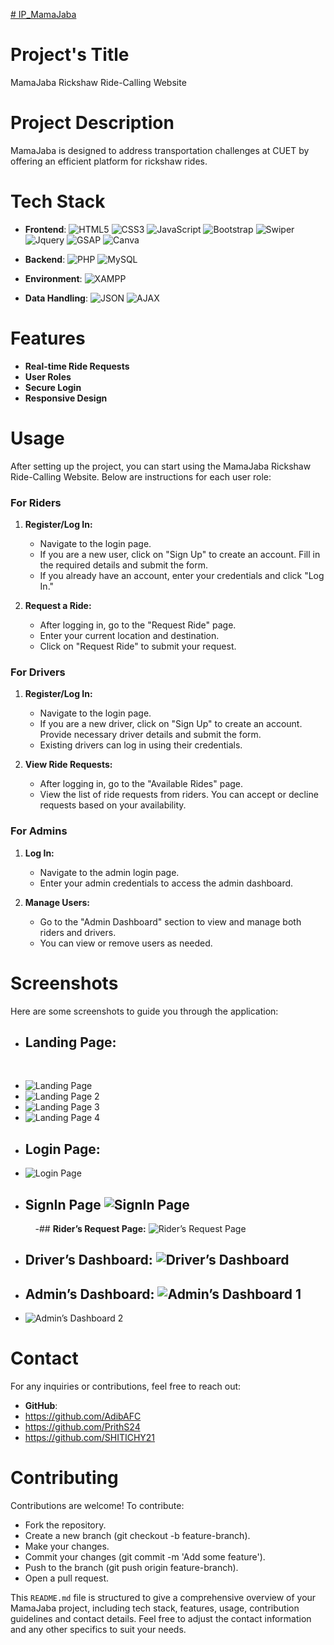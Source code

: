 [# IP_MamaJaba](https://adibafc.github.io/IP_MamaJaba/)


# Project's Title
MamaJaba Rickshaw Ride-Calling Website

# Project Description
MamaJaba is designed to address transportation challenges at CUET by offering an efficient platform for rickshaw rides.

# Tech Stack
- **Frontend**: 
  ![HTML5](https://img.shields.io/badge/-HTML5-E34F26?logo=html5&logoColor=white&style=for-the-badge)
  ![CSS3](https://img.shields.io/badge/-CSS3-1572B6?logo=css3&logoColor=white&style=for-the-badge)
  ![JavaScript](https://img.shields.io/badge/-JavaScript-F7DF1E?logo=javascript&logoColor=black&style=for-the-badge)
  ![Bootstrap](https://img.shields.io/badge/-Bootstrap-563D7C?logo=bootstrap&logoColor=white&style=for-the-badge)
  ![Swiper](https://img.shields.io/badge/Swiper-%236332F6?style=for-the-badge&logo=Swiper)
  ![Jquery](https://img.shields.io/badge/Jquery-%230769AD?style=for-the-badge&logo=Jquery)
  ![GSAP](https://img.shields.io/badge/GSAP-%2310EA45?style=for-the-badge&logo=GSAP)
  ![Canva](https://img.shields.io/badge/Canva-%2300C4CC?style=for-the-badge&logo=Canva&labelColor=black)
  
- **Backend**: 
  ![PHP](https://img.shields.io/badge/-PHP-777BB4?logo=php&logoColor=white&style=for-the-badge)
  ![MySQL](https://img.shields.io/badge/-MySQL-4479A1?logo=mysql&logoColor=white&style=for-the-badge)

- **Environment**: 
  ![XAMPP](https://img.shields.io/badge/-XAMPP-FB7A24?logo=xampp&logoColor=white&style=for-the-badge)

- **Data Handling**: 
  ![JSON](https://img.shields.io/badge/-JSON-000000?logo=json&logoColor=white&style=for-the-badge)
  ![AJAX](https://img.shields.io/badge/-AJAX-4B8BBE?logo=ajax&logoColor=white&style=for-the-badge)

# Features
- **Real-time Ride Requests**
- **User Roles**
- **Secure Login**
- **Responsive Design** 

# Usage
After setting up the project, you can start using the MamaJaba Rickshaw Ride-Calling Website. Below are instructions for each user role:

### For Riders
1. **Register/Log In:**
   - Navigate to the login page.
   - If you are a new user, click on "Sign Up" to create an account. Fill in the required details and submit the form.
   - If you already have an account, enter your credentials and click "Log In."

2. **Request a Ride:**
   - After logging in, go to the "Request Ride" page.
   - Enter your current location and destination.
   - Click on "Request Ride" to submit your request.

### For Drivers
1. **Register/Log In:**
   - Navigate to the login page.
   - If you are a new driver, click on "Sign Up" to create an account. Provide necessary driver details and submit the form.
   - Existing drivers can log in using their credentials.

2. **View Ride Requests:**
   - After logging in, go to the "Available Rides" page.
   - View the list of ride requests from riders. You can accept or decline requests based on your availability.
   
### For Admins
1. **Log In:**
   - Navigate to the admin login page.
   - Enter your admin credentials to access the admin dashboard.

2. **Manage Users:**
   - Go to the "Admin Dashboard" section to view and manage both riders and drivers.
   - You can view or remove users as needed.

# Screenshots

Here are some screenshots to guide you through the application:

- ## **Landing Page:**
&nbsp;
- ![Landing Page](screenshots/landing1.jpg)
- ![Landing Page 2](screenshots/landing2.jpg)
- ![Landing Page 3](screenshots/landing3.jpg)
- ![Landing Page 4](screenshots/landing4.jpg)
  &nbsp;
  &nbsp;
- ## **Login Page:**
- ![Login Page](screenshots/login.jpg)
&nbsp;
&nbsp;
- ## **SignIn Page** ![SignIn Page](screenshots/signin.jpg)
  &nbsp;
  &nbsp;
-##  **Rider’s Request Page:** ![Rider’s Request Page](screenshots/rider.jpg)
 &nbsp;
 &nbsp;
- ## **Driver’s Dashboard:** ![Driver’s Dashboard](screenshots/driver.jpg)
- ## **Admin’s Dashboard:** ![Admin’s Dashboard 1](screenshots/admin1.jpg)
- ![Admin’s Dashboard 2](screenshots/admin2.jpg)

# Contact
For any inquiries or contributions, feel free to reach out:
- **GitHub**:
-  https://github.com/AdibAFC
- https://github.com/PrithS24
- https://github.com/SHITICHY21

# Contributing
Contributions are welcome! To contribute:

- Fork the repository.
- Create a new branch (git checkout -b feature-branch).
- Make your changes.
- Commit your changes (git commit -m 'Add some feature').
- Push to the branch (git push origin feature-branch).
- Open a pull request.
  
This `README.md` file is structured to give a comprehensive overview of your MamaJaba project, including tech stack, features, usage, contribution guidelines and contact details. Feel free to adjust the contact information and any other specifics to suit your needs.







